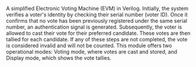 A simplified Electronic Voting Machine (EVM) in Verilog.
Initially, the system verifies a voter's identity by checking their serial number (voter ID). 
Once it confirms that no vote has been previously registered under the same serial number, an authentication signal is generated. 
Subsequently, the voter is allowed to cast their vote for their preferred candidate. These votes are then tallied for each candidate. 
If any of these steps are not completed, the vote is considered invalid and will not be counted. 
This module offers two operational modes: Voting mode, where votes are cast and stored, and Display mode, which shows the vote tallies.
